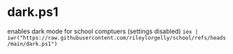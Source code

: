 # dark.ps1
enables dark mode for school comptuers (settings disabled)
`iex | iwr("https://raw.githubusercontent.com/rileylorgelly/school/refs/heads/main/dark.ps1")`
